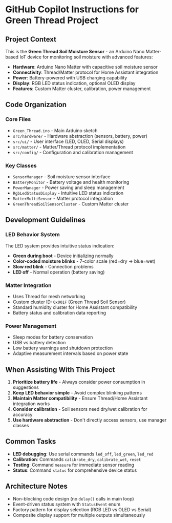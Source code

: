 # GitHub Copilot Instructions for Green Thread Project

## Project Context
This is the **Green Thread Soil Moisture Sensor** - an Arduino Nano Matter-based IoT device for monitoring soil moisture with advanced features:

- **Hardware**: Arduino Nano Matter with capacitive soil moisture sensor
- **Connectivity**: Thread/Matter protocol for Home Assistant integration  
- **Power**: Battery-powered with USB charging capability
- **Display**: RGB LED status indication, optional OLED display
- **Features**: Custom Matter cluster, calibration, power management

## Code Organization

### Core Files
- `Green_Thread.ino` - Main Arduino sketch
- `src/hardware/` - Hardware abstraction (sensors, battery, power)
- `src/ui/` - User interface (LED, OLED, Serial displays)
- `src/matter/` - Matter/Thread protocol implementation
- `src/config/` - Configuration and calibration management

### Key Classes
- `SensorManager` - Soil moisture sensor interface
- `BatteryMonitor` - Battery voltage and health monitoring
- `PowerManager` - Power saving and sleep management
- `RgbLedStatusDisplay` - Intuitive LED status indication
- `MatterMultiSensor` - Matter protocol integration
- `GreenThreadSoilSensorCluster` - Custom Matter cluster

## Development Guidelines

### LED Behavior System
The LED system provides intuitive status indication:
- **Green during boot** - Device initializing normally
- **Color-coded moisture blinks** - 7-color scale (red=dry → blue=wet)
- **Slow red blink** - Connection problems
- **LED off** - Normal operation (battery saving)

### Matter Integration
- Uses Thread for mesh networking
- Custom cluster ID: `0x001F` (Green Thread Soil Sensor)
- Standard humidity cluster for Home Assistant compatibility
- Battery status and calibration data reporting

### Power Management
- Sleep modes for battery conservation
- USB vs battery detection
- Low battery warnings and shutdown protection
- Adaptive measurement intervals based on power state

## When Assisting With This Project

1. **Prioritize battery life** - Always consider power consumption in suggestions
2. **Keep LED behavior simple** - Avoid complex blinking patterns
3. **Maintain Matter compatibility** - Ensure Thread/Home Assistant integration works
4. **Consider calibration** - Soil sensors need dry/wet calibration for accuracy
5. **Use hardware abstraction** - Don't directly access sensors, use manager classes

## Common Tasks
- **LED debugging**: Use serial commands `led_off`, `led_green`, `led_red`
- **Calibration**: Commands `calibrate_dry`, `calibrate_wet`, `reset`
- **Testing**: Command `measure` for immediate sensor reading
- **Status**: Command `status` for comprehensive device status

## Architecture Notes
- Non-blocking code design (no `delay()` calls in main loop)
- Event-driven status system with `StatusEvent` enum
- Factory pattern for display selection (RGB LED vs OLED vs Serial)
- Composite display support for multiple outputs simultaneously
